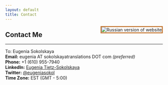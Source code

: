 ```yaml
---
layout: default
title: Contact
---
```


<a href="{{ site.baseurl }}contact_russian/"><img src="{{ site.baseurl }}public/russia_icon.png" alt="Russian version of website" style="border:3px solid;border-color:rgb(196, 120, 52);margin-left:20px;padding:0px;background:transparent;" align="right"></a>

## Contact Me
--------

To: Eugenia Sokolskaya<br/>
**Email:** eugenia AT sokolskayatranslations DOT com *(preferred)*<br/>
**Phone:** +1 (610) 955-7940<br/>
**LinkedIn:** <a href="https://www.linkedin.com/in/geniasokol2013">Eugenia Tietz-Sokolskaya</a><br/>
**Twitter:** <a href="https://twitter.com/eugeniasokol">@eugeniasokol</a><br/>
**Time Zone:** EST (GMT - 5:00)<br/>
